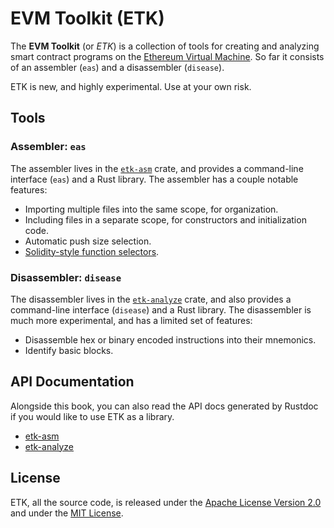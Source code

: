 # EVM Toolkit (ETK)

The **EVM Toolkit** (or _ETK_) is a collection of tools for creating and analyzing smart contract programs on the [Ethereum Virtual Machine][evm]. So far it consists of an assembler (`eas`) and a disassembler (`disease`).

ETK is new, and highly experimental. Use at your own risk.

[evm]: https://ethereum.org/en/developers/docs/evm/

## Tools

### Assembler: `eas`

The assembler lives in the [`etk-asm`] crate, and provides a command-line interface (`eas`) and a Rust library. The assembler has a couple notable features:

 - Importing multiple files into the same scope, for organization.
 - Including files in a separate scope, for constructors and initialization code.
 - Automatic push size selection.
 - [Solidity-style function selectors][selectors].

[`etk-asm`]: https://crates.io/crates/etk-asm
[selectors]: https://docs.soliditylang.org/en/latest/abi-spec.html#function-selector

### Disassembler: `disease`

The disassembler lives in the [`etk-analyze`] crate, and also provides a command-line interface (`disease`) and a Rust library. The disassembler is much more experimental, and has a limited set of features:

 - Disassemble hex or binary encoded instructions into their mnemonics.
 - Identify basic blocks.

[`etk-analyze`]: https://crates.io/crates/etk-analyze

## API Documentation

Alongside this book, you can also read the API docs generated by Rustdoc if you would like to use ETK as a library.

 - [etk-asm](https://docs.rs/etk-asm)
 - [etk-analyze](https://docs.rs/etk-analyze)

## License

ETK, all the source code, is released under the [Apache License Version 2.0][apache] and under the [MIT License][mit].

[apache]: https://raw.githubusercontent.com/quilt/etk/master/LICENSE-APACHE
[mit]: https://raw.githubusercontent.com/quilt/etk/master/LICENSE-MIT
